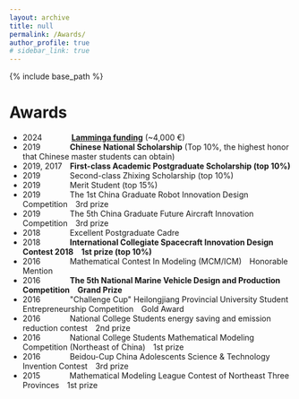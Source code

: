 ```yaml
---
layout: archive
title: null
permalink: /Awards/
author_profile: true
# sidebar_link: true
---
```

{% include base_path %}
# Awards
- 2024&thinsp;&nbsp;&nbsp;&emsp;&emsp;&emsp;**[Lamminga funding](https://lammingafonds.nl/)** (~4,000 €)
- 2019&thinsp;&nbsp;&nbsp;&emsp;&emsp;&emsp;**Chinese National Scholarship** (Top 10%, the highest honor that Chinese master students can obtain)
- 2019, 2017&emsp;**First-class Academic Postgraduate Scholarship (top 10%)**
- 2019&thinsp;&nbsp;&nbsp;&emsp;&emsp;&emsp;Second-class Zhixing Scholarship (top 10%)
- 2019&thinsp;&nbsp;&nbsp;&emsp;&emsp;&emsp;Merit Student (top 15%)
- 2019&thinsp;&nbsp;&nbsp;&emsp;&emsp;&emsp;The 1st China Graduate Robot Innovation Design Competition&emsp;3rd prize
- 2019&thinsp;&nbsp;&nbsp;&emsp;&emsp;&emsp;The 5th China Graduate Future Aircraft Innovation Competition&emsp;3rd prize
- 2018&thinsp;&nbsp;&nbsp;&emsp;&emsp;&emsp;Excellent Postgraduate Cadre
- 2018&thinsp;&nbsp;&nbsp;&emsp;&emsp;&emsp;**International Collegiate Spacecraft Innovation Design Contest 2018&emsp;1st prize (top 10%)**
- 2016&thinsp;&nbsp;&nbsp;&emsp;&emsp;&emsp;Mathematical Contest In Modeling (MCM/ICM)&emsp;Honorable Mention
- 2016&thinsp;&nbsp;&nbsp;&emsp;&emsp;&emsp;**The 5th National Marine Vehicle Design and Production Competition&emsp;Grand Prize**
- 2016&thinsp;&nbsp;&nbsp;&emsp;&emsp;&emsp;"Challenge Cup" Heilongjiang Provincial University Student Entrepreneurship Competition&emsp;Gold Award
- 2016&thinsp;&nbsp;&nbsp;&emsp;&emsp;&emsp;National College Students energy saving and emission reduction contest&emsp;2nd prize
- 2016&thinsp;&nbsp;&nbsp;&emsp;&emsp;&emsp;National College Students Mathematical Modeling Competition (Northeast of China)&emsp;1st prize
- 2016&thinsp;&nbsp;&nbsp;&emsp;&emsp;&emsp;Beidou-Cup China Adolescents Science & Technology Invention Contest&emsp;3rd prize
- 2015&thinsp;&nbsp;&nbsp;&emsp;&emsp;&emsp;Mathematical Modeling League Contest of Northeast Three Provinces&emsp;1st prize





